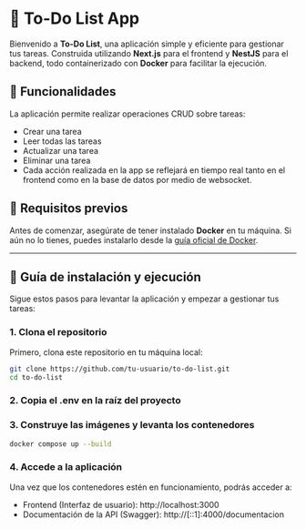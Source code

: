 # 🚀 To-Do List App

Bienvenido a **To-Do List**, una aplicación simple y eficiente para gestionar tus tareas. Construida utilizando **Next.js** para el frontend y **NestJS** para el backend, todo containerizado con **Docker** para facilitar la ejecución.

## 📝 Funcionalidades
La aplicación permite realizar operaciones CRUD sobre tareas:

- Crear una tarea
- Leer todas las tareas
- Actualizar una tarea
- Eliminar una tarea
- Cada acción realizada en la app se reflejará en tiempo real tanto en el frontend como en la base de datos por medio de websocket.


## 🔧 Requisitos previos

Antes de comenzar, asegúrate de tener instalado **Docker** en tu máquina. Si aún no lo tienes, puedes instalarlo desde la [guía oficial de Docker](https://docs.docker.com/get-docker/).

---

## 🏁 Guía de instalación y ejecución

Sigue estos pasos para levantar la aplicación y empezar a gestionar tus tareas:

### 1. Clona el repositorio

Primero, clona este repositorio en tu máquina local:

```bash
git clone https://github.com/tu-usuario/to-do-list.git
cd to-do-list
```
### 2. Copia el .env en la raíz del proyecto
### 3. Construye las imágenes y levanta los contenedores
```bash
docker compose up --build
```
### 4. Accede a la aplicación

Una vez que los contenedores estén en funcionamiento, podrás acceder a:

- Frontend (Interfaz de usuario): http://localhost:3000
- Documentación de la API (Swagger): http://[::1]:4000/documentacion
